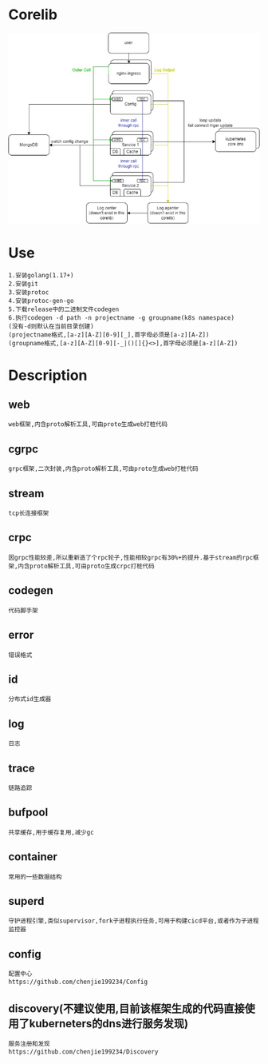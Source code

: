 # Corelib
![image](Corelib.jpg)
# Use
	1.安装golang(1.17+)
	2.安装git
	3.安装protoc
	4.安装protoc-gen-go
	5.下载release中的二进制文件codegen
	6.执行codegen -d path -n projectname -g groupname(k8s namespace)
	(没有-d则默认在当前目录创建)
	(projectname格式,[a-z][A-Z][0-9][_],首字母必须是[a-z][A-Z])
	(groupname格式,[a-z][A-Z][0-9][-_|()[]{}<>],首字母必须是[a-z][A-Z])
# Description
## web
	web框架,内含proto解析工具,可由proto生成web打桩代码
## cgrpc
	grpc框架,二次封装,内含proto解析工具,可由proto生成web打桩代码
## stream
	tcp长连接框架
## crpc
	因grpc性能较差,所以重新造了个rpc轮子,性能相较grpc有30%+的提升.基于stream的rpc框架,内含proto解析工具,可由proto生成crpc打桩代码
## codegen
	代码脚手架
## error
	错误格式
## id
	分布式id生成器
## log
	日志
## trace
	链路追踪
## bufpool
	共享缓存,用于缓存复用,减少gc
## container
	常用的一些数据结构
## superd
	守护进程引擎,类似supervisor,fork子进程执行任务,可用于构建cicd平台,或者作为子进程监控器
## config
	配置中心
	https://github.com/chenjie199234/Config
## discovery(不建议使用,目前该框架生成的代码直接使用了kuberneters的dns进行服务发现)
	服务注册和发现
	https://github.com/chenjie199234/Discovery
